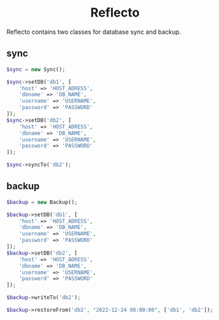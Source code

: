 <h1 align="center">Reflecto</h1>

Reflecto contains two classes for database sync and backup.

## sync

```php
$sync = new Sync();

$sync->setDB('db1', [
    'host' => 'HOST_ADRESS',
    'dbname' => 'DB_NAME',
    'username' => 'USERNAME',
    'password' => 'PASSWORD'
]);
$sync->setDB('db2', [
    'host' => 'HOST_ADRESS',
    'dbname' => 'DB_NAME',
    'username' => 'USERNAME',
    'password' => 'PASSWORD'
]);

$sync->syncTo('db2');
```

## backup

```php
$backup = new Backup();

$backup->setDB('db1', [
    'host' => 'HOST_ADRESS',
    'dbname' => 'DB_NAME',
    'username' => 'USERNAME',
    'password' => 'PASSWORD'
]);
$backup->setDB('db2', [
    'host' => 'HOST_ADRESS',
    'dbname' => 'DB_NAME',
    'username' => 'USERNAME',
    'password' => 'PASSWORD'
]);

$backup->writeTo('db2');

$backup->restoreFrom('db2', "2022-12-24 08:00:00", ['db1', 'db2']);

```
